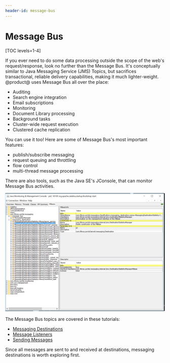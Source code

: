 ```yaml
---
header-id: message-bus
---
```


# Message Bus

[TOC levels=1-4]

If you ever need to do some data processing outside the scope of the web's
request/response, look no further than the Message Bus. It's conceptually
similar to Java Messaging Service (JMS) Topics, but sacrifices transactional,
reliable delivery capabilities, making it much lighter-weight. @product@ uses
Message Bus all over the place: 

- Auditing
- Search engine integration
- Email subscriptions
- Monitoring
- Document Library processing
- Background tasks
- Cluster-wide request execution
- Clustered cache replication

You can use it too! Here are some of Message Bus's most important features:

-   publish/subscribe messaging 
-   request queuing and throttling
-   flow control
-   multi-thread message processing

There are also tools, such as the Java SE's JConsole, that can monitor Message
Bus activities. 

![Figure 1: JConsole shows statistics on Message Bus messages sent, messages pending, and more.](../../../images/message-bus-jconsole.png)

The Message Bus topics are covered in these tutorials:

- [Messaging Destinations](/docs/7-0/tutorials/-/knowledge_base/t/messaging-destinations) 
- [Message Listeners](/docs/7-0/tutorials/-/knowledge_base/t/message-listeners) 
- [Sending Messages](/docs/7-0/tutorials/-/knowledge_base/t/sending-messages) 

Since all messages are sent to and received at destinations, messaging
destinations is worth exploring first. 
